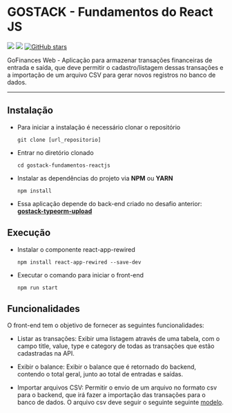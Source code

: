 # GOSTACK - Fundamentos do React JS

![](https://img.shields.io/badge/made%20by-fernmac-04d361?style=flat&color=04d361) 
![](https://img.shields.io/github/languages/count/fernmac/gostack-fundamentos-reactjs?style=flat&color=04d361) 
[![GitHub stars](https://img.shields.io/github/stars/fernmac/gostack-fundamentos-reactjs?style=social)](https://github.com/fernmac/gostack-fundamentos-reactjs/stargazers)

GoFinances Web - Aplicação para armazenar transações financeiras de entrada e saída, que deve permitir o cadastro/listagem dessas transações e a importação de um arquivo CSV para gerar novos registros no banco de dados.

------------

## Instalação

- Para iniciar a instalação é necessário clonar o repositório

  ```shell
  git clone [url_repositorio]
  ```

- Entrar no diretório clonado

  ```shell
  cd gostack-fundamentos-reactjs
  ```

- Instalar as dependências do projeto via **NPM** ou **YARN**

  ```shell
  npm install
  ```

- Essa aplicação depende do back-end criado no desafio anterior: **[gostack-typeorm-upload](https://github.com/fernmac/gostack-typeorm-upload)**

## Execução

- Instalar o componente react-app-rewired

  ```shell
  npm install react-app-rewired --save-dev
  ```

- Executar o comando para iniciar o front-end

  ```shell
  npm run start
  ```

## Funcionalidades

O front-end tem o objetivo de fornecer as seguintes funcionalidades:

- Listar as transações: Exibir uma listagem através de uma tabela, com o campo title, value, type e category de todas as transações que estão cadastradas na API.

- Exibir o balance: Exibir o balance que é retornado do backend, contendo o total geral, junto ao total de entradas e saídas.

- Importar arquivos CSV: Permitir o envio de um arquivo no formato csv para o backend, que irá fazer a importação das transações para o banco de dados. O arquivo csv deve seguir o seguinte seguinte [modelo](./assets/file.csv).
